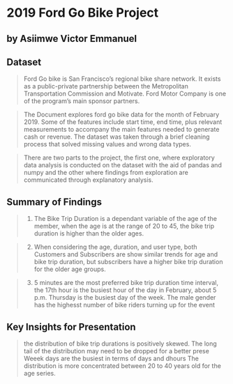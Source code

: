 # 2019 Ford Go Bike Project
## by Asiimwe Victor Emmanuel


## Dataset

> Ford Go bike is San Francisco’s regional bike share network. It exists as a public-private partnership between the Metropolitan Transportation Commission and Motivate. Ford Motor Company is one of the program’s main sponsor partners. 

> The Document explores ford go bike data for the month of February 2019. Some of the features include start time, end time, plus relevant measurements to accompany the main features needed to generate cash or revenue. The dataset was taken through a brief cleaning process that solved missing values and wrong data types.

> There are two parts to the project, the first one, where exploratory data analysis is conducted on the dataset with the aid of pandas and numpy and the other where findings from exploration are communicated through explanatory analysis. 


## Summary of Findings

> 1. The Bike Trip Duration is a dependant variable of the age of the member, when the age is at the range of 20 to 45, the bike trip duration is higher than the older ages. 

> 2. When considering the age, duration, and user type, both Customers and Subscribers are show similar trends for age and bike trip duration, but subscribers have a higher bike trip duration for the older age groups.

> 3. 5 minutes are the most preferred bike trip duration time interval, the 17th hour is the busiest hour of the day in February, about 5 p.m. Thursday is the busiest day of the week. The male gender has the highesst number of bike riders turning up for the event


## Key Insights for Presentation

> the distribution of bike trip durations is positively skewed. The long tail of the distribution may need to be dropped for a better prese
Weeek days are the busiest in terms of days and dhours
The distribution is more concentrated between 20 to 40 years old for the age series.
